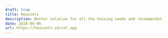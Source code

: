 ```yaml
---
draft: true
title: Houssets
description: Better solution for all the housing needs and recommendations.
date: 2018-04-06
url: https://houssets.vercel.app
---
```

